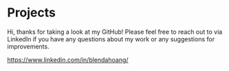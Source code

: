 # Projects
Hi, thanks for taking a look at my GitHub! Please feel free to reach out to via LinkedIn if you have any questions about my work or any suggestions for improvements. 

https://www.linkedin.com/in/blendahoang/


